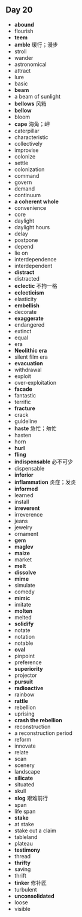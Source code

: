 ## Day 20

- **abound**
- flourish
- **teem**
- **amble** 缓行；漫步
- stroll
- wander
- astronomical
- attract
- lure
- basic
- **beam**
- a beam of sunlight
- **bellows** 风箱
- **bellow** 
- bloom
- **cape** 海角；岬
- caterpillar
- characteristic
- collectively
- improvise
- colonize
- settle
- colonization
- command
- govern
- demand
- continuum
- **a coherent whole**
- convenience
- core
- daylight
- daylight hours
- delay
- postpone
- depend
- lie on
- interdependence
- interdependent
- **distract**
- distracted
- **eclectic** 不拘一格
- **eclecticism**
- elasticity
- **embellish**
- decorate
- **exaggerate**
- endangered
- extinct
- equal
- era
- **Neolithic era**
- silent film era
- **evacuation**
- withdrawal
- exploit
- over-exploitation
- **facade**
- fantastic
- terrific
- **fracture**
- crack
- guideline
- **haste** 急忙；匆忙
- hasten
- horn
- **hurl**
- **fling**
- **indispensable** 必不可少
- dispensable
- **inferior**
- **inflammation** 炎症；发炎
- **informed**
- learned
- install
- **irreverent**
- irreverence
- jeans
- jewelry
- ornament
- **gem**
- **maglev**
- **maize**
- market
- **melt**
- **dissolve**
- **mime**
- simulate
- comedy
- **mimic**
- imitate
- **molten**
- melted
- **solidify**
- notate
- notation
- notable
- **oval**
- pinpoint
- preference
- **superiority**
- projector
- **pursuit**
- **radioactive**
- rainbow
- **rattle**
- rebellion
- uprising
- **crash the rebellion**
- reconstruction
- a reconstruction period
- reform
- innovate
- relate
- scan
- scenery
- landscape
- **silicate**
- situated
- skull
- **slog** 艰难前行
- span
- life span
- **stake**
- at stake
- stake out a claim
- tableland
- plateau
- **testimony**
- thread
- **thrifty**
- saving
- thrift
- **tinker** 修补匠
- turbulent
- **unconsolidated**
- loose
- visible

